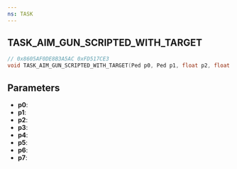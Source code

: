 ```yaml
---
ns: TASK
---
```

## TASK_AIM_GUN_SCRIPTED_WITH_TARGET

```c
// 0x8605AF0DE8B3A5AC 0xFD517CE3
void TASK_AIM_GUN_SCRIPTED_WITH_TARGET(Ped p0, Ped p1, float p2, float p3, float p4, int p5, BOOL p6, BOOL p7);
```


## Parameters
* **p0**: 
* **p1**: 
* **p2**: 
* **p3**: 
* **p4**: 
* **p5**: 
* **p6**: 
* **p7**: 


